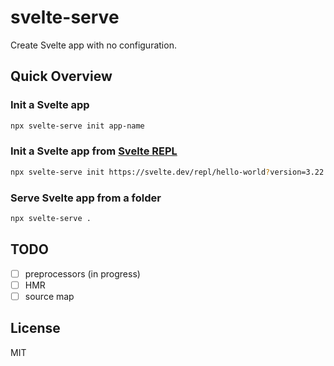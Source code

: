 # svelte-serve

Create Svelte app with no configuration.

## Quick Overview

### Init a Svelte app

```sh
npx svelte-serve init app-name
```

### Init a Svelte app from [Svelte REPL](https://svelte.dev/repl)

```sh
npx svelte-serve init https://svelte.dev/repl/hello-world?version=3.22.2
```

### Serve Svelte app from a folder

```sh
npx svelte-serve .
```

## TODO
- [ ] preprocessors (in progress)
- [ ] HMR
- [ ] source map

## License

MIT